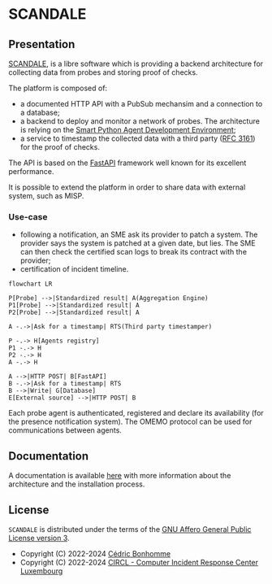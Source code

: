 # SCANDALE

## Presentation

[SCANDALE](https://github.com/scandale-project/scandale),
is a libre software which is providing a backend architecture
for collecting data from probes and storing proof of checks.

The platform is composed of:

- a documented HTTP API with a PubSub mechansim and a connection to a
  database;
- a backend to deploy and monitor a network of probes.
  The architecture is relying on the
  [Smart Python Agent Development Environment](https://github.com/javipalanca/spade);
- a service to timestamp the collected data with a third party
  ([RFC 3161](https://www.ietf.org/rfc/rfc3161.txt)) for the proof of checks.

The API is based on the [FastAPI](https://fastapi.tiangolo.com) framework
well known for its excellent performance.

It is possible to extend the platform in order to share data with external
system, such as MISP.

### Use-case

- following a notification, an SME ask its provider to patch a system. The
  provider says the system is patched at a given date, but lies. The SME can
  then check the certified scan logs to break its contract with the provider;
- certification of incident timeline.


```mermaid
flowchart LR

P[Probe] -->|Standardized result| A(Aggregation Engine)
P1[Probe] -->|Standardized result| A
P2[Probe] -->|Standardized result| A

A -.->|Ask for a timestamp| RTS(Third party timestamper)

P -.-> H[Agents registry]
P1 -.-> H
P2 -.-> H
A -.-> H

A -->|HTTP POST| B[FastAPI]
B -.->|Ask for a timestamp| RTS
B -->|Write| G[Database]
E[External source] -->|HTTP POST| B
```

Each probe agent is authenticated, registered and declare its availability
(for the presence notification system). The OMEMO protocol can be used for
communications between agents.


## Documentation

A documentation is available [here](https://scandale.readthedocs.io) with more
information about the architecture and the installation process.


## License

`SCANDALE` is distributed under the terms of the
[GNU Affero General Public License version 3](https://www.gnu.org/licenses/agpl-3.0.html).

- Copyright (C) 2022-2024 [Cédric Bonhomme](https://www.cedricbonhomme.org)
- Copyright (C) 2022-2024 [CIRCL - Computer Incident Response Center Luxembourg](https://www.circl.lu)
